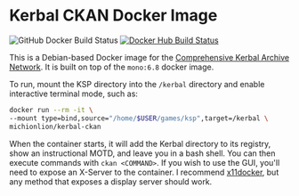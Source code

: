 # Kerbal CKAN Docker Image

![GitHub Docker Build Status](https://github.com/Michionlion/kerbal-ckan-docker/workflows/Docker/badge.svg)
[![Docker Hub Build Status](https://img.shields.io/docker/cloud/build/michionlion/kerbal-ckan?label=Docker%20Hub&style=plastic)](https://hub.docker.com/r/michionlion/kerbal-ckan)

This is a Debian-based Docker image for the
[Comprehensive Kerbal Archive Network](https://github.com/KSP-CKAN/CKAN). It is
built on top of the `mono:6.8` docker image.

To run, mount the KSP directory into the `/kerbal` directory and enable
interactive terminal mode, such as:

```bash
docker run --rm -it \
--mount type=bind,source="/home/$USER/games/ksp",target=/kerbal \
michionlion/kerbal-ckan
```

When the container starts, it will add the Kerbal directory to its registry,
show an instructional MOTD, and leave you in a bash shell. You can then execute
commands with `ckan <COMMAND>`. If you wish to use the GUI, you'll need to
expose an X-Server to the container. I recommend
[x11docker](https://github.com/mviereck/x11docker), but any method that exposes
a display server should work.
